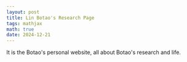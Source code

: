 ```yaml
---
layout: post
title: Lin Botao's Research Page
tags: mathjax
math: true
date: 2024-12-21
---
```


It is the Botao's personal website, all about Botao's research and life.
